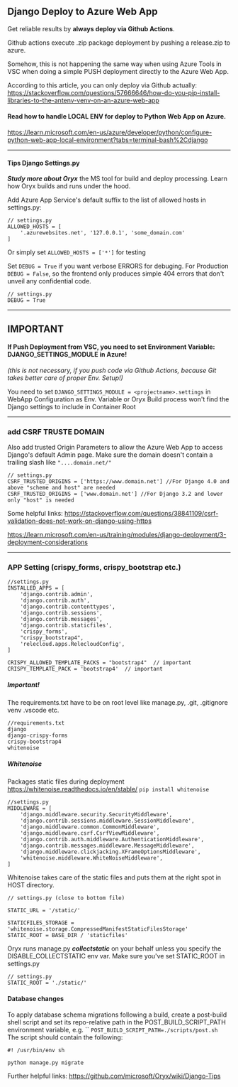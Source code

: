## Django Deploy to Azure Web App

Get reliable results by **always deploy via Github Actions**. 

Github actions execute .zip package deployment by pushing a release.zip to azure.

Somehow, this is not happening the same way when using Azure Tools in VSC when doing a simple PUSH deployment directly to the Azure Web App.

According to this article, you can only deploy via Github actually:
https://stackoverflow.com/questions/57666646/how-do-you-pip-install-libraries-to-the-antenv-venv-on-an-azure-web-app

#### Read how to handle LOCAL ENV for deploy to Python Web App on Azure.
https://learn.microsoft.com/en-us/azure/developer/python/configure-python-web-app-local-environment?tabs=terminal-bash%2Cdjango

_________
#### Tips Django Settings.py 
***Study more about Oryx*** the MS tool for build and deploy processing. Learn how Oryx builds and runs under the hood. 

Add Azure App Service's default suffix to the list of allowed hosts in  settings.py: 
```
// settings.py
ALLOWED_HOSTS = [
    '.azurewebsites.net', '127.0.0.1', 'some_domain.com'
]
```
Or simply set `ALLOWED_HOSTS = ['*']` for testing


Set `DEBUG = True` if you want verbose ERRORS for debuging. 
For Production  `DEBUG = False`, so the frontend only produces simple 404 errors that don't unveil any confidential code.
```
// settings.py
DEBUG = True
```
__________

## IMPORTANT
#### If Push Deployment from VSC, you need to set Environment Variable: DJANGO_SETTINGS_MODULE in Azure!
*(this is not necessary, if you push code via Github Actions, because Git takes better care of proper Env. Setup!)*

You need to set `DJANGO_SETTINGS_MODULE = <projectname>.settings` in WebApp Configuration as Env. Variable or Oryx Build process won't find the Django settings to include in Container Root

______________
### add CSRF TRUSTE DOMAIN
Also add trusted Origin Parameters to allow the Azure Web App to access Django's default Admin page. Make sure the domain doesn't contain a trailing slash like `"....domain.net/"`
```
// settings.py
CSRF_TRUSTED_ORIGINS = ['https://www.domain.net'] //For Django 4.0 and above "scheme and host" are needed
CSRF_TRUSTED_ORIGINS = ['www.domain.net'] //For Django 3.2 and lower only "host" is needed
```

Some helpful links:
https://stackoverflow.com/questions/38841109/csrf-validation-does-not-work-on-django-using-https

https://learn.microsoft.com/en-us/training/modules/django-deployment/3-deployment-considerations

_____

### APP Setting (crispy_forms, crispy_bootstrap etc.)

```
//settings.py
INSTALLED_APPS = [
    'django.contrib.admin',
    'django.contrib.auth',
    'django.contrib.contenttypes',
    'django.contrib.sessions',
    'django.contrib.messages',
    'django.contrib.staticfiles',
    'crispy_forms',
    "crispy_bootstrap4",
    'relecloud.apps.RelecloudConfig',
]

CRISPY_ALLOWED_TEMPLATE_PACKS = "bootstrap4"  // important 
CRISPY_TEMPLATE_PACK = 'bootstrap4'  // important 
```

##### Important!
The requirements.txt have to be on root level like manage.py, .git, .gitignore venv .vscode etc.
```
//requirements.txt
django
django-crispy-forms
crispy-bootstrap4
whitenoise
```

##### Whitenoise 
Packages static files during deployment
https://whitenoise.readthedocs.io/en/stable/
`pip install whitenoise` 

```
//settings.py
MIDDLEWARE = [
    'django.middleware.security.SecurityMiddleware',
    'django.contrib.sessions.middleware.SessionMiddleware',
    'django.middleware.common.CommonMiddleware',
    'django.middleware.csrf.CsrfViewMiddleware',
    'django.contrib.auth.middleware.AuthenticationMiddleware',
    'django.contrib.messages.middleware.MessageMiddleware',
    'django.middleware.clickjacking.XFrameOptionsMiddleware',
    'whitenoise.middleware.WhiteNoiseMiddleware',
]
```
Whitenoise takes care of the static files and puts them at the right spot in HOST directory.
```
// settings.py (close to bottom file)

STATIC_URL = '/static/'

STATICFILES_STORAGE = 'whitenoise.storage.CompressedManifestStaticFilesStorage'
STATIC_ROOT = BASE_DIR / 'staticfiles'
```

Oryx runs manage.py ***collectstatic*** on your behalf unless you specify the DISABLE_COLLECTSTATIC env var. 
Make sure you've set STATIC_ROOT in settings.py
```
// settings.py
STATIC_ROOT = './static/'
```

#### Database changes
To apply database schema migrations following a build, create a post-build shell script and set its repo-relative path in the POST_BUILD_SCRIPT_PATH environment variable, e.g. `` `POST_BUILD_SCRIPT_PATH=./scripts/post.sh` The script should contain the following:
```
#! /usr/bin/env sh

python manage.py migrate
```


Further helpful links:
https://github.com/microsoft/Oryx/wiki/Django-Tips
